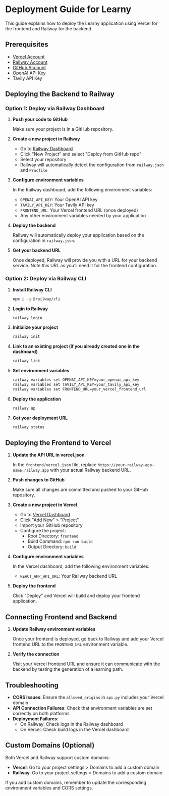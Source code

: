 # Deployment Guide for Learny

This guide explains how to deploy the Learny application using Vercel for the frontend and Railway for the backend.

## Prerequisites

- [Vercel Account](https://vercel.com)
- [Railway Account](https://railway.app)
- [GitHub Account](https://github.com)
- OpenAI API Key
- Tavily API Key

## Deploying the Backend to Railway

### Option 1: Deploy via Railway Dashboard

1. **Push your code to GitHub**
   
   Make sure your project is in a GitHub repository.

2. **Create a new project in Railway**

   - Go to [Railway Dashboard](https://railway.app/dashboard)
   - Click "New Project" and select "Deploy from GitHub repo"
   - Select your repository
   - Railway will automatically detect the configuration from `railway.json` and `Procfile`

3. **Configure environment variables**

   In the Railway dashboard, add the following environment variables:
   
   - `OPENAI_API_KEY`: Your OpenAI API key
   - `TAVILY_API_KEY`: Your Tavily API key
   - `FRONTEND_URL`: Your Vercel frontend URL (once deployed)
   - Any other environment variables needed by your application

4. **Deploy the backend**

   Railway will automatically deploy your application based on the configuration in `railway.json`.

5. **Get your backend URL**

   Once deployed, Railway will provide you with a URL for your backend service. Note this URL as you'll need it for the frontend configuration.

### Option 2: Deploy via Railway CLI

1. **Install Railway CLI**

   ```bash
   npm i -g @railway/cli
   ```

2. **Login to Railway**

   ```bash
   railway login
   ```

3. **Initialize your project**

   ```bash
   railway init
   ```

4. **Link to an existing project (if you already created one in the dashboard)**

   ```bash
   railway link
   ```

5. **Set environment variables**

   ```bash
   railway variables set OPENAI_API_KEY=your_openai_api_key
   railway variables set TAVILY_API_KEY=your_tavily_api_key
   railway variables set FRONTEND_URL=your_vercel_frontend_url
   ```

6. **Deploy the application**

   ```bash
   railway up
   ```

7. **Get your deployment URL**

   ```bash
   railway status
   ```

## Deploying the Frontend to Vercel

1. **Update the API URL in vercel.json**

   In the `frontend/vercel.json` file, replace `https://your-railway-app-name.railway.app` with your actual Railway backend URL.

2. **Push changes to GitHub**

   Make sure all changes are committed and pushed to your GitHub repository.

3. **Create a new project in Vercel**

   - Go to [Vercel Dashboard](https://vercel.com/dashboard)
   - Click "Add New" > "Project"
   - Import your GitHub repository
   - Configure the project:
     - Root Directory: `frontend`
     - Build Command: `npm run build`
     - Output Directory: `build`

4. **Configure environment variables**

   In the Vercel dashboard, add the following environment variables:
   
   - `REACT_APP_API_URL`: Your Railway backend URL

5. **Deploy the frontend**

   Click "Deploy" and Vercel will build and deploy your frontend application.

## Connecting Frontend and Backend

1. **Update Railway environment variables**

   Once your frontend is deployed, go back to Railway and add your Vercel frontend URL to the `FRONTEND_URL` environment variable.

2. **Verify the connection**

   Visit your Vercel frontend URL and ensure it can communicate with the backend by testing the generation of a learning path.

## Troubleshooting

- **CORS Issues**: Ensure the `allowed_origins` in `api.py` includes your Vercel domain
- **API Connection Failures**: Check that environment variables are set correctly on both platforms
- **Deployment Failures**: 
  - On Railway: Check logs in the Railway dashboard
  - On Vercel: Check build logs in the Vercel dashboard

## Custom Domains (Optional)

Both Vercel and Railway support custom domains:

- **Vercel**: Go to your project settings > Domains to add a custom domain
- **Railway**: Go to your project settings > Domains to add a custom domain

If you add custom domains, remember to update the corresponding environment variables and CORS settings. 